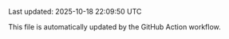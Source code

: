 Last updated: 2025-10-18 22:09:50 UTC

This file is automatically updated by the GitHub Action workflow.
